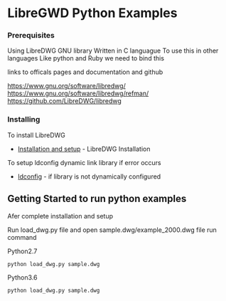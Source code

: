 # LibreGWD Python Examples



### Prerequisites

Using LibreDWG GNU library Written in C languague To use this in other languages Like python and Ruby we need to bind this 

links to officals pages and documentation and github 

https://www.gnu.org/software/libredwg/
https://www.gnu.org/software/libredwg/refman/
https://github.com/LibreDWG/libredwg

### Installing

To install LibreDWG 
* [Installation and setup](https://medium.com/@gaganjyot/libredwg-installation-on-linux-f31cf9a2fdff
) - LibreDWG Installation 

To  setup ldconfig dynamic link library if error occurs
* [ldconfig](https://medium.com/@gaganjyot/libredwg-installation-on-linux-f31cf9a2fdff
) - if library is not dynamically configured  
   

## Getting Started to run python examples
Afer complete installation and setup

Run load_dwg.py file and open sample.dwg/example_2000.dwg file run command

Python2.7
````
python load_dwg.py sample.dwg
 ```` 
Python3.6 
````
python load_dwg.py sample.dwg
 ````
